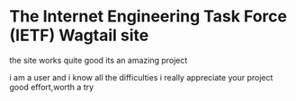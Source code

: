 The Internet Engineering Task Force (IETF) Wagtail site
=======================================================
the site works quite good
its an amazing project

 i am a user and i know all  the difficulties i really appreciate your project good effort,worth a try
